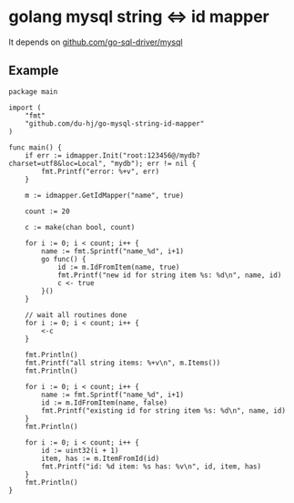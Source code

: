 # golang mysql string <=> id mapper

It depends on [github.com/go-sql-driver/mysql](https://github.com/go-sql-driver/mysql)

## Example

    package main

    import (
        "fmt"
        "github.com/du-hj/go-mysql-string-id-mapper"
    )

    func main() {
        if err := idmapper.Init("root:123456@/mydb?charset=utf8&loc=Local", "mydb"); err != nil {
            fmt.Printf("error: %+v", err)
        }

        m := idmapper.GetIdMapper("name", true)

        count := 20

        c := make(chan bool, count)

        for i := 0; i < count; i++ {
            name := fmt.Sprintf("name_%d", i+1)
            go func() {
                id := m.IdFromItem(name, true)
                fmt.Printf("new id for string item %s: %d\n", name, id)
                c <- true
            }()
        }

        // wait all routines done
        for i := 0; i < count; i++ {
            <-c
        }

        fmt.Println()
        fmt.Printf("all string items: %+v\n", m.Items())
        fmt.Println()

        for i := 0; i < count; i++ {
            name := fmt.Sprintf("name_%d", i+1)
            id := m.IdFromItem(name, false)
            fmt.Printf("existing id for string item %s: %d\n", name, id)
        }
        fmt.Println()

        for i := 0; i < count; i++ {
            id := uint32(i + 1)
            item, has := m.ItemFromId(id)
            fmt.Printf("id: %d item: %s has: %v\n", id, item, has)
        }
        fmt.Println()
    }
